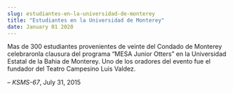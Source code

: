 ```yaml
---
slug: estudiantes-en-la-universidad-de-monterey
title: "Estudiantes en la Universidad de Monterey"
date: January 01 2020
---
```


 
<p>
  Mas de 300 estudiantes provenientes de veinte del Condado de Monterey
  celebraronla clausura del programa “MESA Junior Otters” en la Universidad
  Estatal de la Bahia de Monterey. Uno de los oradores del evento fue el
  fundador del Teatro Campesino Luis Valdez.
</p>
<p>– <em>KSMS&#45;67</em>, July 31, 2015</p>
 
